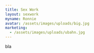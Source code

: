```yaml
---
title: Sex Work
layout: sexwork
myname: Ronnie
avatar: /assets/images/uploads/big.jpg
marketing:
  - /assets/images/uploads/ubahn.jpg
---
```

bla